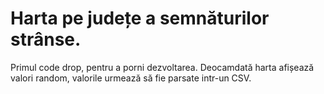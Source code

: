 # Harta pe județe a semnăturilor strânse. #

Primul code drop, pentru a porni dezvoltarea.
Deocamdată harta afișează valori random, valorile urmează să fie parsate intr-un CSV.

